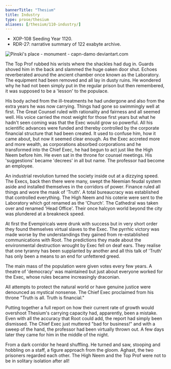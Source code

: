 ```yaml
---
bannerTitle: "Thesium" 
title: Industry
type: prose/thesium
aliases: [/thesium/110-industry/]
---
```


<div class="data">

- XOP-108 Seeding Year 1120.
- RDR-27: narrative summary of 122 exabyte archive.  

</div>


![Pinski's place - monument - capn-damo deviantart.com](/images/thesium/pinski-monument.jpg)

The Top Prof rubbed his wrists where the shackles had dug in. Guards shoved him
in the back and slammed the huge oaken door shut. Echoes reverberated around the
ancient chamber once known as the Laboratory. The equipment had been removed and
all lay in dusty ruins. He wondered why he had not been simply put in the
regular prison but then remembered, it was supposed to be a 'lesson' to the
populace.

His body ached from the ill-treatments he had undergone and also from the extra
years he was now carrying. Things had gone so swimmingly well at first. The
Great Counsel ruled with rationality and fairness and all seemed well. His
voice carried the most weight for those first years but what he hadn't seen
coming was that the Exec would grow so powerful. All his scientific advances
were funded and thereby controlled by the corporate financial structure that
had been created. It used to confuse him, how it came about, but now it seemed
clear enough. As the Exec accreted more and more wealth, as corporations
absorbed corporations and he transformed into the Chief Exec, he had begun to
act just like the High Neem before him. He even sat in the throne for counsel
meetings. His 'suggestions' became 'decrees' in all but name. The professor had
become an employee.

An industrial revolution turned the society inside out at a dizzying speed. The
Execs, back then there were many, swept the Neemian feudal system aside and
installed themselves in the corridors of power. Finance ruled all things and
wore the mask of 'Truth'. A total bureaucracy was established that controlled
everything. The High Neem and his coterie were sent to the Laboratory which got
renamed as the 'Church'. The Cathedral was taken over and renamed 'Head
Office'. Their once halcyon world beyond the city was plundered at a breakneck
speed.

At first the Evempiricals were drunk with success but in very short order they
found themselves virtual slaves to the Exec. The pyrrhic victory was made worse
by the understandings they gained from re-established communications with Root.
The predictions they made about the environmental destruction wrought by Exec
fell on deaf ears. They realise that one tyranny has been supplanted by another
and all this talk of 'Truth' has only been a means to an end for unfettered greed.

The main mass of the population were given votes every few years. A theatre of
'democracy' was maintained but just about everyone worked for the Exec, whose
rules became increasingly draconian.

All attempts to protect the natural world or have genuine justice were denounced
as mystical nonsense. The Chief Exec proclaimed from his throne "Truth is all.
Truth is financial."

Putting together a full report on how their current rate of growth would
overshoot Thesium's carrying capacity had, apparently, been a mistake. Even
with all the accuracy that Root could add, the report had simply been
dismissed. The Chief Exec just muttered "bad for business!" and with a sweep of
the hand, the professor had been virtually thrown out. A few days later they
came for him in the middle of the night.

From a dark corridor he heard shuffling. He turned and saw, stooping and
hobbling on a staff, a figure approach from the gloom. Aghast, the two prisoners
regarded each other. The High Neem and the Top Prof were not to be in solitary
isolation after all!
